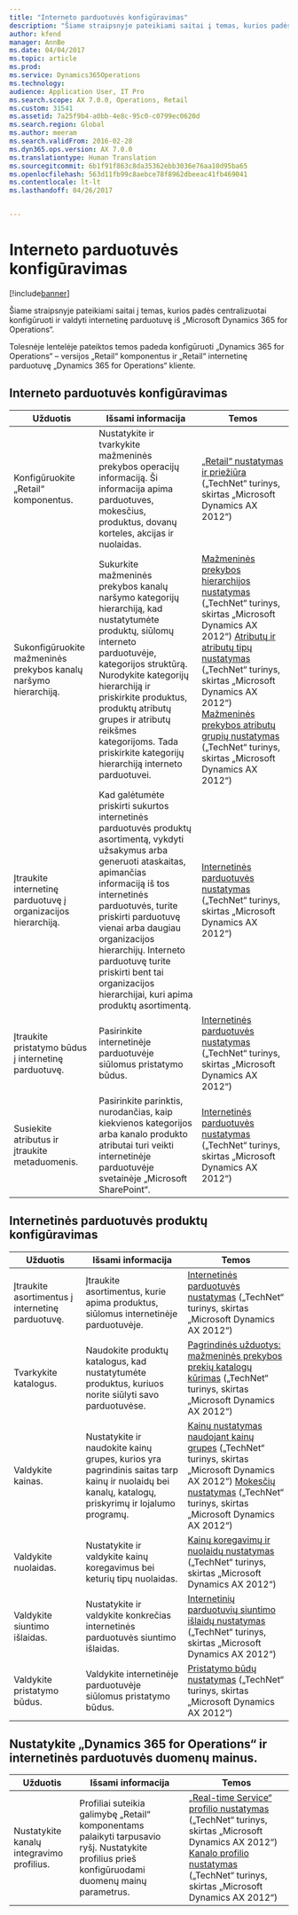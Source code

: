 ```yaml
---
title: "Interneto parduotuvės konfigūravimas"
description: "Šiame straipsnyje pateikiami saitai į temas, kurios padės centralizuotai konfigūruoti ir valdyti internetinę parduotuvę iš „Microsoft Dynamics 365 for Operations“."
author: kfend
manager: AnnBe
ms.date: 04/04/2017
ms.topic: article
ms.prod: 
ms.service: Dynamics365Operations
ms.technology: 
audience: Application User, IT Pro
ms.search.scope: AX 7.0.0, Operations, Retail
ms.custom: 31541
ms.assetid: 7a25f9b4-a0bb-4e8c-95c0-c0799ec0620d
ms.search.region: Global
ms.author: meeram
ms.search.validFrom: 2016-02-28
ms.dyn365.ops.version: AX 7.0.0
ms.translationtype: Human Translation
ms.sourcegitcommit: 6b1f91f863c8da35362ebb3036e76aa10d95ba65
ms.openlocfilehash: 563d11fb99c8aebce78f8962dbeeac41fb469041
ms.contentlocale: lt-lt
ms.lasthandoff: 04/26/2017


---
```


# <a name="configure-an-online-store"></a>Interneto parduotuvės konfigūravimas

[!include[banner](../includes/banner.md)]


Šiame straipsnyje pateikiami saitai į temas, kurios padės centralizuotai konfigūruoti ir valdyti internetinę parduotuvę iš „Microsoft Dynamics 365 for Operations“.

Tolesnėje lentelėje pateiktos temos padeda konfigūruoti „Dynamics 365 for Operations“ – versijos „Retail“ komponentus ir „Retail“ internetinę parduotuvę „Dynamics 365 for Operations“ kliente.

## <a name="configure-an-online-store"></a>Interneto parduotuvės konfigūravimas
| Užduotis                                                | Išsami informacija                                                                                                                                                                                                                                                                                                                                                   | Temos                                                                                                                                                                                                                                                                                                                                                                                                                                   |
|-----------------------------------------------------|-----------------------------------------------------------------------------------------------------------------------------------------------------------------------------------------------------------------------------------------------------------------------------------------------------------------------------------------------------------|------------------------------------------------------------------------------------------------------------------------------------------------------------------------------------------------------------------------------------------------------------------------------------------------------------------------------------------------------------------------------------------------------------------------------------------|
| Konfigūruokite „Retail“ komponentus.                        | Nustatykite ir tvarkykite mažmeninės prekybos operacijų informaciją. Ši informacija apima parduotuves, mokesčius, produktus, dovanų korteles, akcijas ir nuolaidas.                                                                                                                                                                                                          | [„Retail“ nustatymas ir priežiūra](https://technet.microsoft.com/en-us/library/hh597201.aspx) („TechNet“ turinys, skirtas „Microsoft Dynamics AX 2012“)                                                                                                                                                                                                                                                                                          |
| Sukonfigūruokite mažmeninės prekybos kanalų naršymo hierarchiją.    | Sukurkite mažmeninės prekybos kanalų naršymo kategorijų hierarchiją, kad nustatytumėte produktų, siūlomų interneto parduotuvėje, kategorijos struktūrą. Nurodykite kategorijų hierarchiją ir priskirkite produktus, produktų atributų grupes ir atributų reikšmes kategorijoms. Tada priskirkite kategorijų hierarchiją interneto parduotuvei.                            | [Mažmeninės prekybos hierarchijos nustatymas](https://technet.microsoft.com/en-us/library/hh580593.aspx) („TechNet“ turinys, skirtas „Microsoft Dynamics AX 2012“) [Atributų ir atributų tipų nustatymas](https://technet.microsoft.com/en-us/library/hh227548.aspx) („TechNet“ turinys, skirtas „Microsoft Dynamics AX 2012“) [Mažmeninės prekybos atributų grupių nustatymas](https://technet.microsoft.com/en-us/library/jj728713.aspx) („TechNet“ turinys, skirtas „Microsoft Dynamics AX 2012“) |
| Įtraukite internetinę parduotuvę į organizacijos hierarchiją. | Kad galėtumėte priskirti sukurtos internetinės parduotuvės produktų asortimentą, vykdyti užsakymus arba generuoti ataskaitas, apimančias informaciją iš tos internetinės parduotuvės, turite priskirti parduotuvę vienai arba daugiau organizacijos hierarchijų. Interneto parduotuvę turite priskirti bent tai organizacijos hierarchijai, kuri apima produktų asortimentą. | [Internetinės parduotuvės nustatymas](https://technet.microsoft.com/en-us/library/jj682095.aspx) („TechNet“ turinys, skirtas „Microsoft Dynamics AX 2012“)                                                                                                                                                                                                                                                                                                     |
| Įtraukite pristatymo būdus į internetinę parduotuvę.          | Pasirinkite internetinėje parduotuvėje siūlomus pristatymo būdus.                                                                                                                                                                                                                                                                                                 | [Internetinės parduotuvės nustatymas](https://technet.microsoft.com/en-us/library/jj682095.aspx) („TechNet“ turinys, skirtas „Microsoft Dynamics AX 2012“)                                                                                                                                                                                                                                                                                                     |
| Susiekite atributus ir įtraukite metaduomenis.                   | Pasirinkite parinktis, nurodančias, kaip kiekvienos kategorijos arba kanalo produkto atributai turi veikti internetinėje parduotuvėje svetainėje „Microsoft SharePoint“.                                                                                                                                                                                              | [Internetinės parduotuvės nustatymas](https://technet.microsoft.com/en-us/library/jj682095.aspx) („TechNet“ turinys, skirtas „Microsoft Dynamics AX 2012“)                                                                                                                                                                                                                                                                                                     |

## <a name="configure-online-store-products"></a>Internetinės parduotuvės produktų konfigūravimas
| Užduotis                                 | Išsami informacija                                                                                                                                           | Temos                                                                                                                                                                                                                                                                            |
|--------------------------------------|---------------------------------------------------------------------------------------------------------------------------------------------------|-----------------------------------------------------------------------------------------------------------------------------------------------------------------------------------------------------------------------------------------------------------------------------------|
| Įtraukite asortimentus į internetinę parduotuvę. | Įtraukite asortimentus, kurie apima produktus, siūlomus internetinėje parduotuvėje.                                                                  | [Internetinės parduotuvės nustatymas](https://technet.microsoft.com/en-us/library/jj682095.aspx) („TechNet“ turinys, skirtas „Microsoft Dynamics AX 2012“)                                                                                                                                              |
| Tvarkykite katalogus.                     | Naudokite produktų katalogus, kad nustatytumėte produktus, kuriuos norite siūlyti savo parduotuvėse.                                                              | [Pagrindinės užduotys: mažmeninės prekybos prekių katalogų kūrimas](https://technet.microsoft.com/en-us/library/jj728712.aspx) („TechNet“ turinys, skirtas „Microsoft Dynamics AX 2012“)                                                                                                                           |
| Valdykite kainas.                       | Nustatykite ir naudokite kainų grupes, kurios yra pagrindinis saitas tarp kainų ir nuolaidų bei kanalų, katalogų, priskyrimų ir lojalumo programų. | [Kainų nustatymas naudojant kainų grupes](https://technet.microsoft.com/en-us/library/hh597169.aspx) („TechNet“ turinys, skirtas „Microsoft Dynamics AX 2012“) [Mokesčių nustatymas](https://technet.microsoft.com/en-us/library/hh580571.aspx) („TechNet“ turinys, skirtas „Microsoft Dynamics AX 2012“) |
| Valdykite nuolaidas.                    | Nustatykite ir valdykite kainų koregavimus bei keturių tipų nuolaidas.                                                                                  | [Kainų koregavimų ir nuolaidų nustatymas](https://technet.microsoft.com/en-us/library/hh597114.aspx) („TechNet“ turinys, skirtas „Microsoft Dynamics AX 2012“)                                                                                                                          |
| Valdykite siuntimo išlaidas.             | Nustatykite ir valdykite konkrečias internetinės parduotuvės siuntimo išlaidas.                                                                     | [Internetinių parduotuvių siuntimo išlaidų nustatymas](https://technet.microsoft.com/en-us/library/jj728714.aspx) („TechNet“ turinys, skirtas „Microsoft Dynamics AX 2012“)                                                                                                                           |
| Valdykite pristatymo būdus.            | Valdykite internetinėje parduotuvėje siūlomus pristatymo būdus.                                                                                        | [Pristatymo būdų nustatymas](https://technet.microsoft.com/en-us/library/jj728719.aspx) („TechNet“ turinys, skirtas „Microsoft Dynamics AX 2012“)                                                                                                                                            |

## <a name="set-up-data-exchange-between-dynamics-365-for-operations-and-the-online-store"></a>Nustatykite „Dynamics 365 for Operations“ ir internetinės parduotuvės duomenų mainus.
| Užduotis                                 | Išsami informacija                                                                                                                               | Temos                                                                                                                                                                                                                                                                                  |
|--------------------------------------|---------------------------------------------------------------------------------------------------------------------------------------|-----------------------------------------------------------------------------------------------------------------------------------------------------------------------------------------------------------------------------------------------------------------------------------------|
| Nustatykite kanalų integravimo profilius. | Profiliai suteikia galimybę „Retail“ komponentams palaikyti tarpusavio ryšį. Nustatykite profilius prieš konfigūruodami duomenų mainų parametrus. | [„Real-time Service“ profilio nustatymas](https://technet.microsoft.com/en-us/library/hh580631.aspx) („TechNet“ turinys, skirtas „Microsoft Dynamics AX 2012“) [Kanalo profilio nustatymas](https://technet.microsoft.com/en-us/library/jj677402.aspx) („TechNet“ turinys, skirtas „Microsoft Dynamics AX 2012“) |

 




